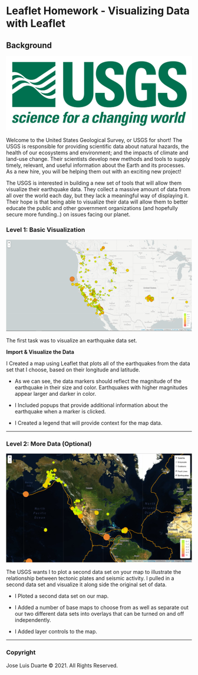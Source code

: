 # Leaflet Homework - Visualizing Data with Leaflet

## Background

![](Images/1-Logo.png)

Welcome to the United States Geological Survey, or USGS for short! The USGS is responsible for providing scientific data about natural hazards, the health of our ecosystems and environment; and the impacts of climate and land-use change. Their scientists develop new methods and tools to supply timely, relevant, and useful information about the Earth and its processes. As a new hire, you will be helping them out with an exciting new project!

The USGS is interested in building a new set of tools that will allow them visualize their earthquake data. They collect a massive amount of data from all over the world each day, but they lack a meaningful way of displaying it. Their hope is that being able to visualize their data will allow them to better educate the public and other government organizations (and hopefully secure more funding..) on issues facing our planet.


### Level 1: Basic Visualization

![](Images/2-BasicMap.png)

The first task was to visualize an earthquake data set.

**Import & Visualize the Data**

   I Created a map using Leaflet that plots all of the earthquakes from the data set that I choose, based on their longitude and latitude.

   * As we can see, the data markers should reflect the magnitude of the earthquake in their size and color. Earthquakes with higher magnitudes appear larger and darker in color.

   * I Included popups that provide additional information about the earthquake when a marker is clicked.

   * I Created a legend that will provide context for the map data.

   - - -

### Level 2: More Data (Optional)

![](Images/5-Advanced.png)

The USGS wants I to plot a second data set on your map to illustrate the relationship between tectonic plates and seismic activity. I pulled in a second data set and visualize it along side the original set of data. 

* I Ploted a second data set on our map.

* I Added a number of base maps to choose from as well as separate out our two different data sets into overlays that can be turned on and off independently.

* I Added layer controls to the map.

- - -



### Copyright

Jose Luis Duarte © 2021. All Rights Reserved.
